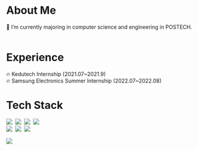<h1 align="left">About Me</h1>
🌱 I’m currently majoring in computer science and engineering in POSTECH.<br>
<br>
<h1 align="left">Experience</h1>
🔥 Kedutech Internship (2021.07~2021.9) <br>
🔥 Samsung Electronics Summer Internship (2022.07~2022.08)

<br>
 <h1 align="left">Tech Stack</h1>
  <p align="left">
<img src="https://img.shields.io/badge/Python-3766AB?style=flat-square&logo=Python&logoColor=white"/></a>&nbsp;
<img src="https://img.shields.io/badge/React-61DAFB?style=flat-square&logo=React&logoColor=white"/></a>&nbsp;
<img src="https://img.shields.io/badge/Node.js-339933?style=flat-square&logo=Node.js&logoColor=white"/></a>&nbsp;
<img src="https://img.shields.io/badge/JavaScript-F7DF1E?style=flat-square&logo=JavaScript&logoColor=white"/></a>&nbsp;
<br/>
<img src="https://img.shields.io/badge/C-A8B9CC?style=flat-square&logo=C&logoColor=white"/></a>&nbsp;
<img src="https://img.shields.io/badge/C++-00599C?style=flat-square&logo=C%2B%2B&logoColor=white"/></a>&nbsp;
<img src="https://img.shields.io/badge/Django-092E20?style=flat-square&logo=Django&logoColor=white"/></a>&nbsp;
</p>
<img align='left' src="http://mazassumnida.wtf/api/v2/generate_badge?boj=dmsgk010724">
<br>

